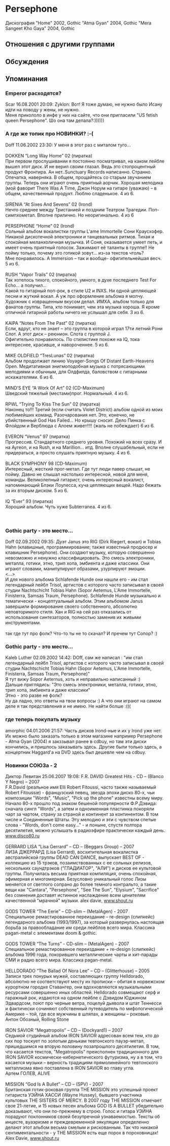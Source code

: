 # Persephone

Дискография
"Home" 2002, Gothic
"Atma Gyan" 2004, Gothic
"Mera Sangeet Kho Gaya" 2004, Gothic

## Отношения с другими группами


## Обсуждения


## Упоминания

### Emperor расходятся?

Scar 16.08.2001 20:09:
Zyklon: Вот! Я тоже думаю, не нужно было Исану идти на поводу у жены, не нужно.<BR>Меня прикололо в инфе у них на сайте, что они пригласили "US fetish queen Persephone". Шо она там делала?:))))))

### А где же топик про НОВИНКИ? :-(

Doff 11.06.2002 23:30:
У меня в этот раз с миталом туго…<BR><BR>DOKKEN “Long Way Home” 02 (пиратка)<BR>При первом прослушивании я постоянно посматривал, на каком лейбле вышел этот диск. И не верил своим глазал. Ведь это стопроцентный продукт Фронтира. Ан нет..Sunctuary Records написанно. Странно. Опечатка, наверняка. В общем, прощайтесь со старым звучанием группы. Теперь они играют очень приятный аорчик. Хорошая мелодика (мой фаворит There Was A Time, Джон Норум на гитаре (уважаю) – в общем, качественный продукт. Люблю сладенькое. 4 из 6.<BR><BR>SIRENIA “At Sixes And Sevens” 02 (Irond)<BR>Нечто среднее между Тристанией и поздним Театром Трагедии. Поп-симпхометал. Вполне прилично. Но неоригинально. 4 из 6<BR><BR>PERSEPHONE “Home” 02 (Irond)<BR>Сольный альбом вокалистки группы L'ame Immortelle Сони Краусхофер. Никакой дискотечной электроники и танцевальных ритмов. Тихая и спокойная меланхоличная музычка. И Соня, оказывается умеет петь, и имеет очень приятный голосок. Зажимают её таланты в группе!! Не пойму только, почему это готикой зовут… из–за текстов чтоль? <BR>Мне понравилось. А Immersion – так и вообще- офигительнейшая весч. 5 из 6.<BR><BR>RUSH “Vapor Trails” 02 (пиратка)<BR>Так хотелось тихого, спокойного, умного, в духе последнего Test For Echo… а получил…<BR>Какой то гитарный поп-рок, в стиле U2 и INXS. Ни одной цепляющей песни и жуткий вокал. А уж про оформление альбома я молчу. Художник с извращенным вкусом делал. ИМХА, альбом только для фанатов группы. Типа, кто понимает, чем эта музыка хороша. Я кроме отличной гитарной работы ничего не услышал для себя.  3 из 6. <BR><BR>KAIPA “Notes From The Past” 02 (пиратка)<BR>Если, вдруг, кто не знает – это группа в которой играл 17ти летний Рони Слот. А этот диск – реюнион. Слота с группой J. <BR>Офигительно понравилось. По стилистике похоже на IQ, тока интереснее, красивше, и навороченнее. 5 из 6.<BR><BR>MIKE OLDFIELD “TresLunas” 02 (пиратка)<BR>Альбом продолжает линию Voyager-Songs Of Distant Earth-Heavens Open. Медитативная энигмоподобная музыка с потрясающими мелодиями и обычным, для Олдфилда, баловством с гитарными искажателями. 6 из 6. <BR><BR>MIND’S EYE “A Work Of Art” 02 (CD-Maximum)<BR>Шведский тяжелый (местами)прог. Нормальный. 4 из 6.<BR><BR>RPWL “Trying To Kiss The Sun” 02 (пиратка)<BR>Наконец то!!! Третий (если считать Violet District) альбом одной из моих любимейших команд. Разочарования нет. Это, конечно, не убийственный God Has Failed… Но крышу сносит. Дело Пинка с Флойдом и Верблюда с Алоем живет!!!! (жаль не побеждает) 6 из 6.<BR><BR>EVERON “Venus” 97 (пиратка)<BR>Прогрессив. Стандартного среднего уровня. Похожий на всех сразу. И на Ayreon, и на Rush, и на Marillion… итд. Вполне слушабельный, если не придераться, а просто слушать приятную музыку. 4 из 6.<BR><BR>BLACK SYMPHONY 98 (CD-Maximum)<BR>Интересный, жесткий прог-метал. Где тут люди павер слышат, не пойму. Давно не слышал настолько интересной, новой для меня, команды. Великолепный гитарист, очень интересный вокалист, напоминающий Блэки Лоулесса, куча цепляющих вещей. Надо бежать за их вторым диском. 5 из 6.<BR><BR>IQ “Ever” 93 (пиратка)<BR>Хороший альбом. Чуть хуже Subterranea. 4 из 6.<BR><BR><BR>

### Gothic party - это место...

Doff 02.09.2002 09:35:
Дуэт Janus это RIG (Dirk Riegert, вокал) и Tobias Hahn (клавишные, программирование; также известный продюсер и клавишник Persephone). Они создают музыку, которую совершенно невозможно и ненужно классифицировать. Это смесь электроники, металла, готики, этно, трип хопа, эмбиента и даже классики. Они играют словами, манипулируют образами, узурпируют эмоции. <BR>&lt;...&gt;<BR>И для нового альбома Schlafende Hunde они нашли его - им стал легендарный лейбл Trisol, артистов с которого часто записывал в своей студии Nachtschicht Tobias Hahn (Sopor Aetemus, L'Ame Immortelle, Finisterra, Samsas Traum, Persephone). Schlafende Hunde музыкально и тематически - концептуальный альбом. Этим альбомом Janus завершили формирование своего собственного, абсолютно неповторимого стиля. Хан и RIG на сей раз отказались от использования синтезаторов, полностью заменив их живыми инструментами.  <BR><BR>так где тут про фолк? Что-то ты не то скачал? И пречем тут Сопор? :)

### Gothic party - это место...

Kaleb Luther 02.09.2002 14:42:
DOff, сам же написал : "им стал легендарный лейбл Trisol, артистов с которого часто записывал в своей студии Nachtschicht Tobias Hahn (Sopor Aetemus, L'Ame Immortelle, Finisterra, Samsas Traum, Persephone)"<BR>Я тут вижу Sopor Aeternus, хоть и неправильно написанный :)<BR>Дальше приглядись: "Это смесь электроники, металла, готики, этно, трип хопа, эмбиента и даже классики"<BR>Этно - это разве не фолк? <BR>Ну да ладно, это ответы на твои вопросы :) А что они играют на самом деле я так представления и не имею. Не найти болше :(((<BR>

### где теперь покупать музыку

amorphic 04.01.2006 21:57:
Часть дисков Irond-ные и их у Irond уже нет. Их можно было заказать только в этом магазине например Persephone - Atma Gyan (2004) я закззывал ранее в cdbuy, но там эти диски кончились, и пришлось заказывать здесь. Другие были только здесь, а концертник Haggard'а на DVD здесь был дешевле чем на cdbuy.

### Новинки СОЮЗа - 2

Диктор Левитан 25.06.2007 19:08:
F.R. DAVID Greatest Hits - CD – (Blanco Y Negro) – 2007<BR>F.R.David (реальное имя Elli Robert Fitoussi, часто также называемый Robert Fitoussie) - французский певец, звезда эпохи диско 80-х, чьи композиции "Words", "Music", "Pick up the phone" известны всему миру. Начало 80-х прошло под знаком бешеной популярности Ф.Р.Дэвида: сначала сингл "Words", а затем и одноименная пластинка покоряли чарт за чартом, страну за страной и континент за континентом. В том числе и Соединенные Штаты. Эту мелодию и эти с чувством спетые слова - "Words, don't come easy..." - и поныне, спустя полтора десятилетия, можно услышать в радиоэфире практически каждый день. <BR>www.disco80.ru<BR><BR>GERRARD LISA “Lisa Gerrard” – CD – (Beggars Group) – 2007<BR>ЛИЗА ДЖЕРРАРД (Lisa Gerrard), восхитительная вокалистка австралийской группы DEAD CAN DANCE, выпускает BEST OF - коллекцию из 15 трэков, позаимствованных с ее сольных релизов, нескольких саундтрэков ("ГЛАДИАТОР", "АЛИ") и дисков ее культовой группы. Получилась весьма приятная компиляция, очень спокойная, эфимерная и многомерная. Безусловно уникальный голос Лизы меняется от светлого сопрано до более темного контральто, а такие вещи как "Cantara", "Persephone", "See The Sun", "Elysium", "Sacrifice" без сомнения доставят истинное наслаждение всем ценителям качественной "мрачной" музыки. alex davie, www.shout.ru<BR><BR>GODS TOWER “The Eerie” – CD-slim – (MetalAgen) - 2007<BR>Специальное ремастированное переиздание – re-design (слипкейс) легендарного альбома (1993/1997), за который развернулась настоящая борьба за правообладание им среди лейблов всего мира. Классика pagan-metal с элементами doom & gothic.<BR><BR>GODS TOWER “The Turns” - CD-slim – (MetalAgen) - 2007<BR>Специальное ремастированное переиздание + re-design (слипкейс) альбома 1996 года, покорившего металлические чарты и хит-парады СМИ и радио всего мира. Классика pagan-metal.<BR><BR> HELLDORADO “The Ballad Of Nora Lee” – CD – (Glitterhouse) – 2005<BR>Записи трех понурых мужей, составляющих группу Helldorado, абсолютно не соответствуют месту их прописки – обитая в норвежском курортном городке Ставангер, они вдохновляются музыкальными ресурсами совершенно иных областей. Helldorado совмещают серф и гаражный рок, издаются на одном лейбле c Дэвидом Юджином Эдвардсом, поют про черные ветра, поцелуй дьявола и штат Теннесси и фактически сочиняют собственный путеводитель по мифологической Америке – той, где все мужчины в шляпах, а женщины – роковые. <BR>Антон Обозный, Rolling Stone<BR><BR>IRON SAVIOR “Megatropolis” – СD – (Dockyard1) – 2007<BR>Седьмой студийный альбом IRON SAVIOR адресован всем тем, кто до сих пор тоскует по золотым денькам тевтонского пауэр-метал, пришедшимся на вторую половину позапрошлого десятилетия. В том, что касается текстов, "Megatropolis" преисполнен традиционного для IRON SAVIOR космически-кибернетического футуризма, ну а в том, что касается музыки – верность традициям прямолинейного тевтонского металлизма явно поставлена в IRON SAVIOR во главу угла. <BR>Артем ГОЛЕВ, ALIVE<BR><BR>MISSION “God Is A Bullet” – CD – (SPV) - 2007<BR>Британская готик-роковая группа THE MISSION это успешный проект гитариста УЭЙНА ХАССИ (Wayne Hussey), бывшего участника культовых THE SISTERS OF MERCY. В 2007 году THE MISSION отмечает свое 21-летие, и 15 новых песен альбома GOD IS A BULLET убедительно доказывают, что они по-прежнему в строю. Голос и гитара УЭЙНА порадуют поклонников своей безупречной узнаваемостью. Тексты об инцесте, вуаэризме и преждевременной эякуляции определенно делают этот альбом весьма смелым и рискованным. Так что никакой сентиментальности - у THE MISSION есть еще порох в пороховницах! <BR>Alex Davie, www.shout.ru

